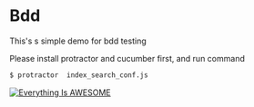 # Bdd

This's s simple demo for bdd testing 

Please install protractor and cucumber first, and run command

```bash
$ protractor  index_search_conf.js
```

[![Everything Is AWESOME](https://i.ytimg.com/vi/0mcZ93eze0Y/3.jpg?time=1451713020708)](https://www.youtube.com/watch?v=0mcZ93eze0Y "Everything Is AWESOME")
